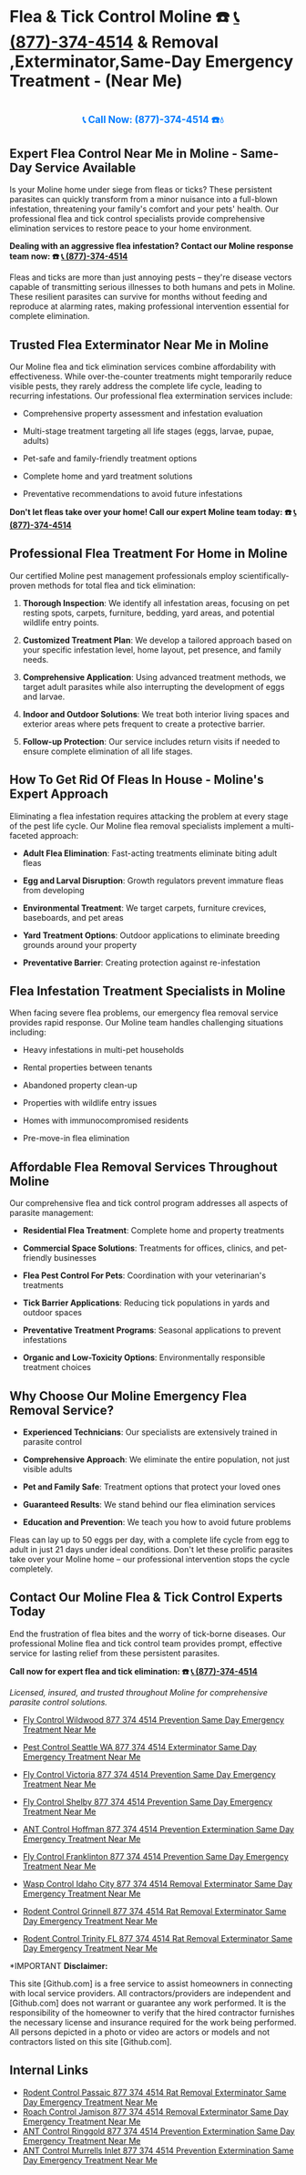 # Flea & Tick Control Moline ☎️ [📞 (877)-374-4514](https://pest-control-4514.netlify.app) & Removal ,Exterminator,Same-Day Emergency Treatment - (Near Me) 
# 

<p align="center" style="font-size: 1.2em; font-weight: bold; margin: 20px 0;">
  <a href="https://pest-control-4514.netlify.app" target="_blank" style="color: #007BFF; text-decoration: none;">📞 Call Now: (877)-374-4514 ☎️💧</a>
</p>

## Expert Flea Control Near Me in Moline - Same-Day Service Available

Is your Moline home under siege from fleas or ticks? These persistent parasites can quickly transform from a minor nuisance into a full-blown infestation, threatening your family's comfort and your pets' health. Our professional flea and tick control specialists provide comprehensive elimination services to restore peace to your home environment.

**Dealing with an aggressive flea infestation? Contact our Moline response team now: ☎️ [📞 (877)-374-4514](https://pest-control-4514.netlify.app)**

Fleas and ticks are more than just annoying pests – they're disease vectors capable of transmitting serious illnesses to both humans and pets in Moline. These resilient parasites can survive for months without feeding and reproduce at alarming rates, making professional intervention essential for complete elimination.

## Trusted Flea Exterminator Near Me in Moline

Our Moline flea and tick elimination services combine affordability with effectiveness. While over-the-counter treatments might temporarily reduce visible pests, they rarely address the complete life cycle, leading to recurring infestations. Our professional flea extermination services include:

- Comprehensive property assessment and infestation evaluation  

- Multi-stage treatment targeting all life stages (eggs, larvae, pupae, adults)  

- Pet-safe and family-friendly treatment options  

- Complete home and yard treatment solutions  

- Preventative recommendations to avoid future infestations  

**Don't let fleas take over your home! Call our expert Moline team today: ☎️ [📞 (877)-374-4514](https://pest-control-4514.netlify.app)**

## Professional Flea Treatment For Home in Moline

Our certified Moline pest management professionals employ scientifically-proven methods for total flea and tick elimination:

1. **Thorough Inspection**: We identify all infestation areas, focusing on pet resting spots, carpets, furniture, bedding, yard areas, and potential wildlife entry points.  

2. **Customized Treatment Plan**: We develop a tailored approach based on your specific infestation level, home layout, pet presence, and family needs.  

3. **Comprehensive Application**: Using advanced treatment methods, we target adult parasites while also interrupting the development of eggs and larvae.  

4. **Indoor and Outdoor Solutions**: We treat both interior living spaces and exterior areas where pets frequent to create a protective barrier.  

5. **Follow-up Protection**: Our service includes return visits if needed to ensure complete elimination of all life stages.  

## How To Get Rid Of Fleas In House - Moline's Expert Approach

Eliminating a flea infestation requires attacking the problem at every stage of the pest life cycle. Our Moline flea removal specialists implement a multi-faceted approach:

- **Adult Flea Elimination**: Fast-acting treatments eliminate biting adult fleas  

- **Egg and Larval Disruption**: Growth regulators prevent immature fleas from developing  

- **Environmental Treatment**: We target carpets, furniture crevices, baseboards, and pet areas  

- **Yard Treatment Options**: Outdoor applications to eliminate breeding grounds around your property  

- **Preventative Barrier**: Creating protection against re-infestation  

## Flea Infestation Treatment Specialists in Moline

When facing severe flea problems, our emergency flea removal service provides rapid response. Our Moline team handles challenging situations including:

- Heavy infestations in multi-pet households  

- Rental properties between tenants  

- Abandoned property clean-up  

- Properties with wildlife entry issues  

- Homes with immunocompromised residents  

- Pre-move-in flea elimination  

## Affordable Flea Removal Services Throughout Moline

Our comprehensive flea and tick control program addresses all aspects of parasite management:

- **Residential Flea Treatment**: Complete home and property treatments  

- **Commercial Space Solutions**: Treatments for offices, clinics, and pet-friendly businesses  

- **Flea Pest Control For Pets**: Coordination with your veterinarian's treatments  

- **Tick Barrier Applications**: Reducing tick populations in yards and outdoor spaces  

- **Preventative Treatment Programs**: Seasonal applications to prevent infestations  

- **Organic and Low-Toxicity Options**: Environmentally responsible treatment choices  

## Why Choose Our Moline Emergency Flea Removal Service?

- **Experienced Technicians**: Our specialists are extensively trained in parasite control  

- **Comprehensive Approach**: We eliminate the entire population, not just visible adults  

- **Pet and Family Safe**: Treatment options that protect your loved ones  

- **Guaranteed Results**: We stand behind our flea elimination services  

- **Education and Prevention**: We teach you how to avoid future problems  

Fleas can lay up to 50 eggs per day, with a complete life cycle from egg to adult in just 21 days under ideal conditions. Don't let these prolific parasites take over your Moline home – our professional intervention stops the cycle completely.

## Contact Our Moline Flea & Tick Control Experts Today

End the frustration of flea bites and the worry of tick-borne diseases. Our professional Moline flea and tick control team provides prompt, effective service for lasting relief from these persistent parasites.

**Call now for expert flea and tick elimination: ☎️ [📞 (877)-374-4514](https://pest-control-4514.netlify.app)**

*Licensed, insured, and trusted throughout Moline for comprehensive parasite control solutions.*


- [Fly Control Wildwood 877 374 4514 Prevention Same Day Emergency Treatment Near Me](https://github.com/allyoucaneatsushiin/pest-control/blob/main/Fly-Control-Wildwood-877-374-4514-Prevention-Same-Day-Emergency-Treatment-Near-Me.md)
- [Pest Control Seattle WA 877 374 4514 Exterminator Same Day Emergency Treatment Near Me](https://github.com/allyoucaneatsushiin/pest-control/blob/main/Pest-Control-Seattle-WA-877-374-4514-Exterminator-Same-Day-Emergency-Treatment-Near-Me.md)
- [Fly Control Victoria 877 374 4514 Prevention Same Day Emergency Treatment Near Me](https://github.com/allyoucaneatsushiin/pest-control/blob/main/Fly-Control-Victoria-877-374-4514-Prevention-Same-Day-Emergency-Treatment-Near-Me.md)


- [Fly Control Shelby 877 374 4514 Prevention Same Day Emergency Treatment Near Me](https://github.com/allyoucaneatsushiin/pest-control/blob/main/Fly-Control-Shelby-877-374-4514-Prevention-Same-Day-Emergency-Treatment-Near-Me.md)
- [ANT Control Hoffman 877 374 4514 Prevention Extermination Same Day Emergency Treatment Near Me](https://github.com/allyoucaneatsushiin/pest-control/blob/main/ANT-Control-Hoffman-877-374-4514-Prevention-Extermination-Same-Day-Emergency-Treatment-Near-Me.md)
- [Fly Control Franklinton 877 374 4514 Prevention Same Day Emergency Treatment Near Me](https://github.com/allyoucaneatsushiin/pest-control/blob/main/Fly-Control-Franklinton-877-374-4514-Prevention-Same-Day-Emergency-Treatment-Near-Me.md)


- [Wasp Control Idaho City 877 374 4514 Removal Exterminator Same Day Emergency Treatment Near Me](https://github.com/allyoucaneatsushiin/pest-control/blob/main/Wasp-Control-Idaho-City-877-374-4514-Removal-Exterminator-Same-Day-Emergency-Treatment-Near-Me.md)
- [Rodent Control Grinnell 877 374 4514 Rat Removal Exterminator Same Day Emergency Treatment Near Me](https://github.com/allyoucaneatsushiin/pest-control/blob/main/Rodent-Control-Grinnell-877-374-4514-Rat-Removal-Exterminator-Same-Day-Emergency-Treatment-Near-Me.md)
- [Rodent Control Trinity FL 877 374 4514 Rat Removal Exterminator Same Day Emergency Treatment Near Me](https://github.com/allyoucaneatsushiin/pest-control/blob/main/Rodent-Control-Trinity-FL-877-374-4514-Rat-Removal-Exterminator-Same-Day-Emergency-Treatment-Near-Me.md)


*IMPORTANT **Disclaimer:**  

This site [Github.com] is a free service to assist homeowners in connecting with local service providers. All contractors/providers are independent and [Github.com] does not warrant or guarantee any work performed. It is the responsibility of the homeowner to verify that the hired contractor furnishes the necessary license and insurance required for the work being performed. All persons depicted in a photo or video are actors or models and not contractors listed on this site [Github.com].


## Internal Links
- [Rodent Control Passaic 877 374 4514 Rat Removal Exterminator Same Day Emergency Treatment Near Me](https://github.com/allyoucaneatsushiin/pest-control/blob/main/Rodent-Control-Passaic-877-374-4514-Rat-Removal-Exterminator-Same-Day-Emergency-Treatment-Near-Me.md)
- [Roach Control Jamison 877 374 4514 Removal Exterminator Same Day Emergency Treatment Near Me](https://github.com/allyoucaneatsushiin/pest-control/blob/main/Roach-Control-Jamison-877-374-4514-Removal-Exterminator-Same-Day-Emergency-Treatment-Near-Me.md)
- [ANT Control Ringgold 877 374 4514 Prevention Extermination Same Day Emergency Treatment Near Me](https://github.com/allyoucaneatsushiin/pest-control/blob/main/ANT-Control-Ringgold-877-374-4514-Prevention-Extermination-Same-Day-Emergency-Treatment-Near-Me.md)
- [ANT Control Murrells Inlet 877 374 4514 Prevention Extermination Same Day Emergency Treatment Near Me](https://github.com/allyoucaneatsushiin/pest-control/blob/main/ANT-Control-Murrells-Inlet-877-374-4514-Prevention-Extermination-Same-Day-Emergency-Treatment-Near-Me.md)
